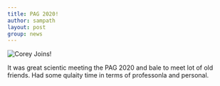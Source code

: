 ```yaml
---
title: PAG 2020!
author: sampath
layout: post
group: news
---
```

 <img src="/static/img/news/Corey_Joins.jpg" alt="Corey Joins!" class="img-responsive">

It was great scientic meeting the PAG 2020 and bale to meet lot of old friends.
Had some qulaity time in terms of professonla and personal.
